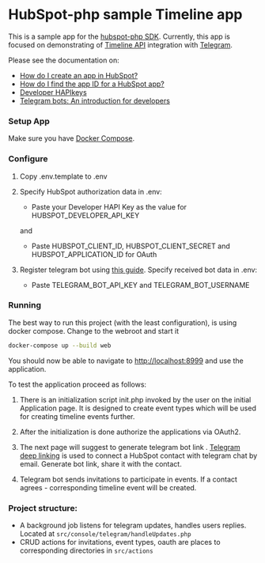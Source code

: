 # HubSpot-php sample Timeline app

This is a sample app for the [hubspot-php SDK](https://github.com/HubSpot/hubspot-php). 
Currently, this app is focused on demonstrating of [Timeline API](https://developers.hubspot.com/docs/methods/timeline/timeline-overview)
integration with [Telegram](https://telegram.org/).

Please see the documentation on:
- [How do I create an app in HubSpot?](https://developers.hubspot.com/docs/faq/how-do-i-create-an-app-in-hubspot)
- [How do I find the app ID for a HubSpot app?](https://developers.hubspot.com/docs/faq/how-do-i-find-the-app-id)
- [Developer HAPIkeys](https://developers.hubspot.com/docs/faq/developer-hapikeys)
- [Telegram bots: An introduction for developers](https://core.telegram.org/bots)

### Setup App

Make sure you have [Docker Compose](https://docs.docker.com/compose/).

### Configure

1. Copy .env.template to .env
2. Specify HubSpot authorization data in .env:

   - Paste your Developer HAPI Key as the value for HUBSPOT_DEVELOPER_API_KEY

   and

   - Paste HUBSPOT_CLIENT_ID, HUBSPOT_CLIENT_SECRET and HUBSPOT_APPLICATION_ID for OAuth
    
3. Register telegram bot using [this guide](https://core.telegram.org/bots). Specify received bot data in .env:
   
    - Paste TELEGRAM_BOT_API_KEY and TELEGRAM_BOT_USERNAME
    
### Running

The best way to run this project (with the least configuration), is using docker compose.  Change to the webroot and start it

```bash
docker-compose up --build web
```
You should now be able to navigate to [http://localhost:8999](http://localhost:8999) and use the application.

To test the application proceed as follows:

1. There is an initialization script init.php invoked by the user 
on the initial Application page. It is designed to create event types which will be used
for creating timeline events further.

2. After the initialization is done authorize the applications via OAuth2.

3. The next page will suggest to generate telegram bot link
. [Telegram deep linking](https://core.telegram.org/bots#deep-linking) is used to connect
a HubSpot contact with telegram chat by email. Generate bot link, share it with the contact.

4. Telegram bot sends invitations to participate in events. If a contact agrees - corresponding 
timeline event will be created.

### Project structure:

- A background job listens for telegram updates, handles users replies. Located at 
`src/console/telegram/handleUpdates.php`
- CRUD actions for invitations, event types, oauth are places to corresponding directories
in `src/actions`

